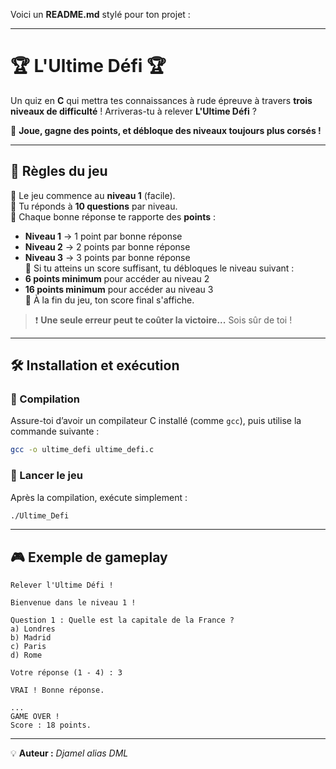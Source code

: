 Voici un **README.md** stylé pour ton projet :  

---

# 🏆 L'Ultime Défi 🏆  

Un quiz en **C** qui mettra tes connaissances à rude épreuve à travers **trois niveaux de difficulté** ! Arriveras-tu à relever **L'Ultime Défi** ?  

🚀 **Joue, gagne des points, et débloque des niveaux toujours plus corsés !**  

---

## 📜 Règles du jeu  

🔹 Le jeu commence au **niveau 1** (facile).  
🔹 Tu réponds à **10 questions** par niveau.  
🔹 Chaque bonne réponse te rapporte des **points** :  
  - **Niveau 1** → 1 point par bonne réponse  
  - **Niveau 2** → 2 points par bonne réponse  
  - **Niveau 3** → 3 points par bonne réponse  
🔹 Si tu atteins un score suffisant, tu débloques le niveau suivant :  
  - **6 points minimum** pour accéder au niveau 2  
  - **16 points minimum** pour accéder au niveau 3  
🔹 À la fin du jeu, ton score final s'affiche.  

> ❗ **Une seule erreur peut te coûter la victoire...** Sois sûr de toi !  

---

## 🛠️ Installation et exécution  

### 🔹 Compilation  

Assure-toi d’avoir un compilateur C installé (comme `gcc`), puis utilise la commande suivante :  

```sh
gcc -o ultime_defi ultime_defi.c
```

### 🔹 Lancer le jeu  

Après la compilation, exécute simplement :  

```sh
./Ultime_Defi
```

---

## 🎮 Exemple de gameplay  

```
Relever l'Ultime Défi !

Bienvenue dans le niveau 1 !

Question 1 : Quelle est la capitale de la France ?
a) Londres
b) Madrid
c) Paris
d) Rome

Votre réponse (1 - 4) : 3

VRAI ! Bonne réponse.

...
GAME OVER !
Score : 18 points.
```

---

💡 **Auteur :** *Djamel alias DML*
